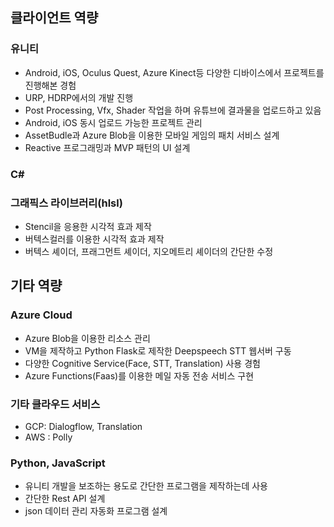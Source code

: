 ## 클라이언트 역량

### 유니티

- Android, iOS, Oculus Quest, Azure Kinect등 다양한 디바이스에서 프로젝트를 진행해본 경험
- URP, HDRP에서의 개발 진행
- Post Processing, Vfx, Shader 작업을 하며 유튜브에 결과물을 업로드하고 있음
- Android, iOS 동시 업로드 가능한 프로젝트 관리
- AssetBudle과 Azure Blob을 이용한 모바일 게임의 패치 서비스 설계
- Reactive 프로그래밍과 MVP 패턴의 UI 설계

### C#

### 그래픽스 라이브러리(hlsl)

- Stencil을 응용한 시각적 효과 제작
- 버텍스컬러를 이용한 시각적 효과 제작
- 버텍스 셰이더, 프래그먼트 셰이더, 지오메트리 셰이더의 간단한 수정

## 기타 역량

### Azure Cloud

- Azure Blob을 이용한 리소스 관리
- VM을 제작하고 Python Flask로 제작한 Deepspeech STT 웹서버 구동
- 다양한 Cognitive Service(Face, STT, Translation) 사용 경험
- Azure Functions(Faas)를 이용한 메일 자동 전송 서비스 구현

### 기타 클라우드 서비스

- GCP: Dialogflow, Translation
- AWS : Polly

### Python, JavaScript

- 유니티 개발을 보조하는 용도로 간단한 프로그램을 제작하는데 사용
- 간단한 Rest API 설계
- json 데이터 관리 자동화 프로그램 설계